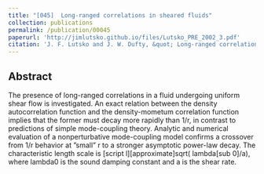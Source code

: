```yaml
---
title: "[045]  Long-ranged correlations in sheared fluids"
collection: publications
permalink: /publication/00045
paperurl: 'http://jimlutsko.github.io/files/Lutsko_PRE_2002_3.pdf'
citation: 'J. F. Lutsko and J. W. Dufty, &quot; Long-ranged correlations in sheared fluids&quot;, <i>Phys. Rev. E</i>, <strong>66</strong>, 41206 (2002)'
---
```

Abstract
---
The presence of long-ranged correlations in a fluid undergoing uniform shear flow is investigated. An exact relation between the density autocorrelation function and the density-mometum correlation function implies that the former must decay more rapidly than 1/r, in contrast to predictions of simple mode-coupling theory. Analytic and numerical evaluation of a nonperturbative mode-coupling model confirms a crossover from 1/r behavior at ”small” r to a stronger asymptotic power-law decay. The characteristic length scale is [script l][approximate]sqrt( lambda[sub 0]/a), where lambda0 is the sound damping constant and a is the shear rate.
